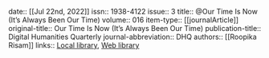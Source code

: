 date:: [[Jul 22nd, 2022]]
issn:: 1938-4122
issue:: 3
title:: @Our Time Is Now (It’s Always Been Our Time)
volume:: 016
item-type:: [[journalArticle]]
original-title:: Our Time Is Now (It’s Always Been Our Time)
publication-title:: Digital Humanities Quarterly
journal-abbreviation:: DHQ
authors:: [[Roopika Risam]]
links:: [Local library](zotero://select/groups/2386895/items/W2TVY2T5), [Web library](https://www.zotero.org/groups/2386895/items/W2TVY2T5)
